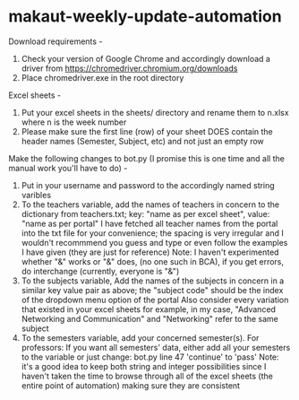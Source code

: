 # makaut-weekly-update-automation

Download requirements -

1. Check your version of Google Chrome and accordingly download a driver from https://chromedriver.chromium.org/downloads
2. Place chromedriver.exe in the root directory


Excel sheets -

1. Put your excel sheets in the sheets/ directory and rename them to n.xlsx where n is the week number
2. Please make sure the first line (row) of your sheet DOES contain the header names (Semester, Subject, etc) and not just an empty row


Make the following changes to bot.py (I promise this is one time and all the manual work you'll have to do) -

1. Put in your username and password to the accordingly named string varibles
2. To the teachers variable, add the names of teachers in concern to the dictionary from teachers.txt; key: "name as per excel sheet", value: "name as per portal"
I have fetched all teacher names from the portal into the txt file for your convenience; the spacing is very irregular and I wouldn't recommmend you guess and type or even follow the examples I have given (they are just for reference)
Note: I haven't experimented whether "&" works or "&amp;" does, (no one such in BCA), if you get errors, do interchange (currently, everyone is "&")
3. To the subjects variable, Add the names of the subjects in concern in a similar key value pair as above; the "subject code" should be the index of the dropdown menu option of the portal
Also consider every variation that existed in your excel sheets for example, in my case, "Advanced Networking and Communication" and "Networking" refer to the same subject
4. To the semesters variable, add your concerned semester(s).
For professors: If you want all semesters' data, either add all your semesters to the variable or just change: bot.py line 47 'continue' to 'pass'
Note: it's a good idea to keep both string and integer possibilities since I haven't taken the time to browse through all of the excel sheets (the entire point of automation) making sure they are consistent